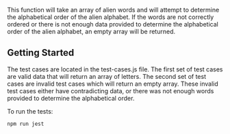 This function will take an array of alien words and will attempt to
determine the alphabetical order of the alien alphabet. If the words
are not correctly ordered or there is not enough data provided to
determine the alphabetical order of the alien alphabet, an empty array
will be returned.

## Getting Started

The test cases are located in the test-cases.js file. The first set
of test cases are valid data that will return an array of letters.
The second set of test cases are invalid test cases which will return
an empty array. These invalid test cases either have contradicting
data, or there was not enough words provided to determine the alphabetical order.

To run the tests:

```bash
npm run jest
```
